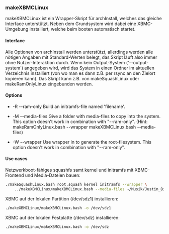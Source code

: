 <!-- -*- coding: utf-8 -*-

region header

Copyright Torben Sickert 16.12.2012

License
-------

This library written by Torben Sickert stand under a creative commons naming
3.0 unported license. see http://creativecommons.org/licenses/by/3.0/deed.de

endregion -->

### makeXBMCLinux

makeXBMCLinux ist ein Wrapper-Skript für archInstall, welches das gleiche
Interface unterstützt. Neben dem Grundsystem wird dabei eine XBMC-Umgebung
installiert, welche beim booten automatisch startet.

#### Interface

Alle Optionen von archInstall werden unterstützt, allerdings werden alle
nötigen Angaben mit Standard-Werten belegt, das Skript läuft also immer ohne
Nutzer-Interaktion durch. Wenn kein Output-System ('--output-system') angegeben
wird, wird das System in einen Ordner im aktuellen Verzeichnis installiert (von
wo man es dann z.B. per rsync an den Zielort kopieren kann). Das Skript kann
z.B. von makeSquashLinux oder makeRamOnlyLinux eingebunden werden.

<!--|deDE:Optionen-->
#### Options

- -R --ram-only <filename> Build an initramfs-file named 'filename'.

- -M --media-files <media-folder> Give a folder with media-files to copy into
                                  the system. This option doesn't work in
                                  combination with "--ram-only". (Hint:
                                  makeRamOnlyLinux.bash --wrapper
                                  makeXBMCLinux.bash --media-files)

- -W --wrapper <filename> Use wrapper in <filename> to generate the
                          root-filesystem. This option doesn't work in
                          combination with "--ram-only".

<!--|deDE:Anwendungsfälle-->
#### Use cases

Netzwerkboot-fähiges squashfs samt kernel und initramfs mit XBMC-Frontend und
Media-Dateien bauen:

```bash
./makeSquashLinux.bash root.squash kernel initramfs --wrapper \
    ../makeXBMCLinux/makeXBMCLinux.bash --media-files ~/Musik/Justin_Bieber
```

XBMC auf der lokalen Partition (/dev/sdz1) installieren:

```bash
./makeXBMCLinux/makeXBMCLinux.bash -o /dev/sdz1
```

XBMC auf der lokalen Festplatte (/dev/sdz) installieren:

```bash
./makeXBMCLinux/makeXBMCLinux.bash -o /dev/sdz
```

<!-- region vim modline

vim: set tabstop=4 shiftwidth=4 expandtab:
vim: foldmethod=marker foldmarker=region,endregion:

endregion -->

